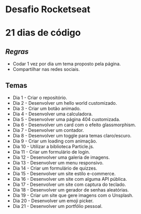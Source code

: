 # **Desafio Rocketseat**
# **21 dias de código**

## ***Regras***
- Codar 1 vez por dia um tema proposto pela página.
- Compartilhar nas redes sociais.

## **Temas**
- Dia 1 - Criar o repositório.
- Dia 2 - Desenvolver um hello world customizado.
- Dia 3 - Criar um botão animado.
- Dia 4 - Desenvolver uma calculadora.
- Dia 5 - Desenvolver uma página 404 customizada.
- Dia 6 - Desenvolver um card com o efeito glassmorphism.
- Dia 7 - Desenvolver um contador.
- Dia 8 - Desenvolver um  toggle para temas claro/escuro.
- Dia 9 - Criar um loading com animação.
- Dia 10 - Utilizar a biblioteca Particle.js.
- Dia 11 - Criar um formulário de login.
- Dia 12 - Desenvolver uma galeria de imagens.
- Dia 13 - Desenvolver um menu responsivo.
- Dia 14 - Criar um formulário de quizzes.
- Dia 15 - Desenvolver um site estilo e-commerce.
- Dia 16 - Desenvolver um site com alguma API pública.
- Dia 17 - Desenvolver um site com captura do teclado.
- Dia 18 - Desenvolver um gerador de senhas aleatórias.
- Dia 19 - Criar um site que gere imagens com o Unsplash.
- Dia 20 - Desenvolver um emoji picker.
- Dia 21 - Desenvolver um portfólio pessoal.